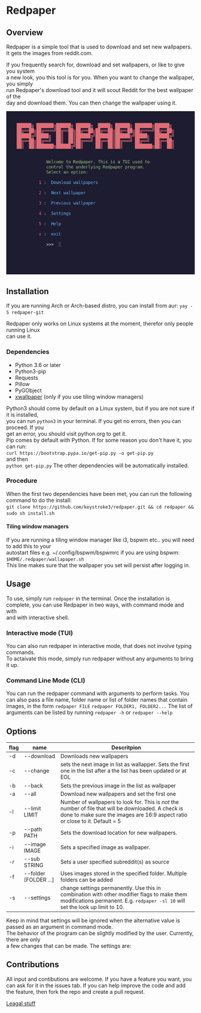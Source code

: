 # Redpaper
## Overview
Redpaper is a simple tool that is used to download and set new wallpapers.  
It gets the images from reddit.com.  

If you frequently search for, download and set wallpapers, or like to give you system  
a new look, you this tool is for you.  When you want to change the wallpaper, you simply  
run Redpaper's download tool and it will scout Reddit for the best wallpaper of the  
day and download them. You can then change the wallpaper using it.

![Main Menu](https://raw.githubusercontent.com/keystroke3/redpaper/master/screenshots/neo-redpaper.png)

## Installation
If you are running Arch or Arch-based distro, you can install from aur:
`yay -S redpaper-git`

Redpaper only works on Linux systems at the moment, therefor only people running Linux  
can use it.  
### Dependencies
* Python 3.6 or later  
* Python3-pip  
* Requests  
* Pillow  
* PyGObject  
* [xwallpaper](https://github.com/stoeckmann/xwallpaper) (only if you use tiling window managers)

Python3 should come by default on a Linux system, but if you are not sure if it is installed,  
you can run  `python3` in your terminal. If you get no errors, then you can proceed. If you  
get an error, you should  visit python.org to get it.  
Pip comes by default with Python. If for some reason you don't have it, you can run:  
```curl https://bootstrap.pypa.io/get-pip.py -o get-pip.py```  
and then  
```python get-pip.py```
The other dependencies will be automatically installed.  
### Procedure
When the first two dependencies have been met, you can run the following command to do the install:  
```git clone https://github.com/keystroke3/redpaper.git && cd redpaper && sudo sh install.sh```

#### Tiling window managers
If you are running a tiling window manager like i3, bspwm etc.. you will need to add this to your  
autostart files e.g. ~/.config/bspwm/bspwmrc if you are using bspwm:  
```$HOME/.redpaper/wallapaper.sh```  
This line makes sure that the wallpaper you set will persist after logging in. 
## Usage
To use, simply run `redpaper` in the terminal.
Once the installation is complete, you can use Redpaper in two ways, with command mode and with  
and with interactive shell.

### Interactive mode (TUI)
You can also run redpaper in interactive mode, that does not involve typing commands.  
To actaivate this mode, simply run redpaper without any arguments to bring it up.  


### Command Line Mode (CLI)
You can run the redpaper command with arguments to perform tasks. You can also pass a file name, folder name or list of folder names that contain images, in the form `redpaper FILE` `redpaper FOLDER1, FOLDER2...`
The list of arguments can be
listed by running `redpaper -h` or `redpaper --help`

## Options
| flag | name  | Descritpion 
|-|-|-|
| -d | --download | Downloads new wallpapers
|  -c | --change | sets the next image in list as wallapper. Sets the first one in the list after a the list has been updated or at EOL
|  -b | --back | Sets the previous image in the list as wallpaper
|  -a | --all | Download new wallpapers and set the first one
|  -l | --limit LIMIT |  Number of wallpapers to look for. This is *not* the number of file that will be downloaded. A check is done to make sure the images are 16:9 aspect ratio or close to it. Default = 5
|  -p | --path PATH | Sets the download location for new wallpapers. 
|  -i | --image IMAGE | Sets a specified image as wallpaper. 
|  -r | --sub STRING |Sets a user specified subreddit(s) as source 
|  -f |  --folder [FOLDER ...] | Uses images stored in the specified folder. Multiple folders can be added 
|  -s | --settings | change settings permanently. Use this in combination with other modifier flags to make them modifications permanent. E.g. `redpaper -sl 10` will set the look up limit to 10.
  

Keep in mind that  settings will be ignored when the alternative value is passed as an argument in command mode.  
The behavior of the program can be slightly modified by the user. Currently, there are only  
 a few changes that can be made. The settings are:

## Contributions
All input and contibutions are welcome. If you have a feature you want, you can ask for it in the issues tab. If you can help improve the code and add the feature, then fork the repo and create a pull request.

[Leagal stuff](https://github.com/keystroke3/redpaper/blob/master/LEAGAL.md)
